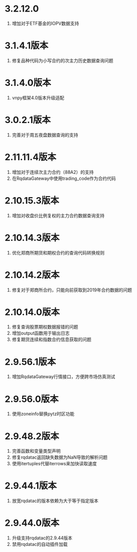 # 3.2.12.0

1. 增加对于ETF基金的IOPV数据支持

# 3.1.4.1版本

1. 修复品种代码为小写合约的次主力历史数据查询问题

# 3.1.4.0版本

1. vnpy框架4.0版本升级适配

# 3.0.2.1版本
1. 完善对于周五夜盘数据查询的支持

# 2.11.11.4版本
1. 增加对于连续次主力合约（88A2）的支持
2. 在RqdataGateway中使用trading_code作为合约代码

# 2.10.15.3版本
1. 增加对收盘价比例复权的主力合约数据查询支持

# 2.10.14.3版本
1. 优化郑商所期货和期权合约的查询代码转换规则

# 2.10.14.2版本
1. 修复对于郑商所合约，只能向前获取到2019年合约数据的问题

# 2.10.14.0版本
1. 修复查询股票期权数据报错的问题
2. 增加output函数用于输出日志
3. 修复期货连续和指数合约信息获取的问题

# 2.9.56.1版本
1. 增加RqdataGateway行情接口，方便跨市场仿真测试

# 2.9.56.0版本
1. 使用zoneinfo替换pytz时区功能

# 2.9.48.2版本
1. 完善函数和变量类型声明
2. 修复rqdatac返回缺失数据为NaN导致的解析问题
3. 使用itertuples代替iterrows来加快读取速度

# 2.9.44.1版本
1. 放宽rqdatac的版本依赖为大于等于指定版本

# 2.9.44.0版本

1. 升级支持rqdatac的2.9.44版本
2. 禁用rqdatac的自动插件加载